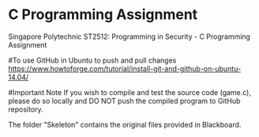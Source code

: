 # C Programming Assignment
Singapore Polytechnic ST2512: Programming in Security - C Programming Assignment


#To use GitHub in Ubuntu to push and pull changes
https://www.howtoforge.com/tutorial/install-git-and-github-on-ubuntu-14.04/

#Important Note
If you wish to compile and test the source code (game.c), please do so locally and DO NOT push the compiled program to GitHub repository.

The folder "Skeleton" contains the original files provided in Blackboard.
